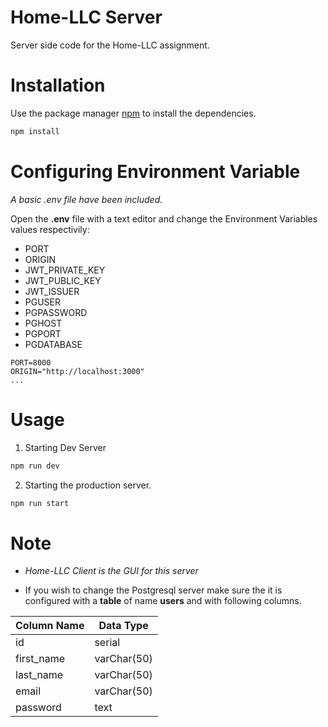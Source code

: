 # Home-LLC Server

Server side code for the Home-LLC assignment.

# Installation

Use the package manager [npm](https://docs.npmjs.com/downloading-and-installing-node-js-and-npm) to install the dependencies.

```bash
npm install
```

# Configuring Environment Variable

_A basic .env file have been included._

Open the **.env** file with a text editor and change the Environment Variables values respectivily:

- PORT
- ORIGIN
- JWT_PRIVATE_KEY
- JWT_PUBLIC_KEY
- JWT_ISSUER
- PGUSER
- PGPASSWORD
- PGHOST
- PGPORT
- PGDATABASE

```
PORT=8000
ORIGIN="http://localhost:3000"
...
```

# Usage

1. Starting Dev Server

```bash
npm run dev
```

2. Starting the production server.

```bash
npm run start
```

# Note

- _Home-LLC Client is the GUI for this server_

* If you wish to change the Postgresql server make sure the it is configured with a **table** of name **users** and with following columns.

| Column Name | Data Type   |
| ----------- | ----------- |
| id          | serial      |
| first_name  | varChar(50) |
| last_name   | varChar(50) |
| email       | varChar(50) |
| password    | text        |
